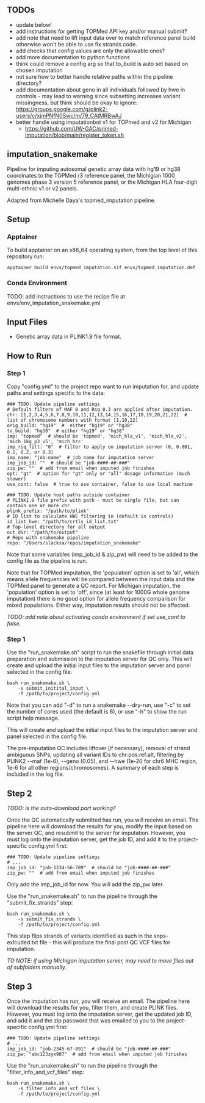 ## TODOs

* update below!
* add instructions for getting TOPMed API key and/or manual submit?
* add note that need to lift input data over to match reference panel
    build otherwise won't be able to use fix strands code.
* add checks that config values are only the allowable ones?
* add more documentation to python functions
* think could remove a config arg so that to_build is auto set based on chosen
    imputation
* not sure how to better handle relative paths within the pipeline directory?
* add documentation about geno in all individuals followed by hwe in controls -
    may lead to warning since subsetting increases variant missingness, but
    think should be okay to ignore: https://groups.google.com/g/plink2-users/c/xjmPNfN0Swc/m/79_CAtMRBwAJ
* better handle using imputationbot v1 for TOPmed and v2 for Michigan
    * https://github.com/UW-GAC/primed-imputation/blob/main/register_token.sh
    
    


## **imputation_snakemake**

Pipeline for imputing autosomal genetic array data with hg19 or hg38 coordinates
to the TOPMed r3 reference panel, the Michigian 1000 genomes phase 3 version 5
reference panel, or the Michigan HLA four-digit multi-ethnic v1 or v2 panels.

Adapted from Michelle Daya's topmed_imputation pipeline.

## Setup

### Apptainer

To build apptainer on an x86_64 operating system, from the top level of this
repository run:

``` 
apptainer build envs/topmed_imputation.sif envs/topmed_imputation.def

```

### Conda Environment

TODO: add instructions to use the recipe file at envs/env_imputation_snakemake.yml

## Input Files

* Genetic array data in PLINK1.9 file format.

## How to Run

### Step 1

Copy "config.yml" to the project repo want to run imputation for, and update paths and
settings specific to the data:

```
### TODO: Update pipeline settings
# Default filters of MAF 0 and Rsq 0.3 are applied after imputation.
chr: [1,2,3,4,5,6,7,8,9,10,11,12,13,14,15,16,17,18,19,20,21,22]  # list of chromosome numbers with format [1,10,22]
orig_build: "hg19"  #  either "hg19" or "hg38"
to_build: "hg38"  # either "hg19" or "hg38"
imp: "topmed"  # should be 'topmed', 'mich_hla_v1', 'mich_hla_v2', 'mich_1kg_p3_v5', 'mich_hrc'
imp_rsq_filt: "0"  # filter to apply on imputation server (0, 0.001, 0.1, 0.2, or 0.3)
imp_name: "job-name"  # job name for imputation server
imp_job_id: ""  # should be "job-####-##-###"
zip_pw: ""  # add from email when imputed job finishes
opt: "gt"  # option for "gt" only or "all" dosage information (much slower)
use_cont: false  # true to use container, false to use local machine

### TODO: Update host paths outside container
# PLINK1.9 file prefix with path - must be single file, but can contain one or more chr
plink_prefix: "/path/to/plink"
# ID list to calculate HWE filtering in (default is controls)
id_list_hwe: "/path/to/crtls_id_list.txt"
# Top-level directory for all output
out_dir: "/path/to/output"
# Repo with snakemake pipeline
repo: "/Users/slacksa/repos/imputation_snakemake"

```

Note that some variables (imp_job_id & zip_pw) will need to be added to the config file as
the pipeline is run.

Note that for TOPMed imputation, the 'population' option is set to 'all', which means allele
frequencies will be compared between the input data and the TOPMed panel to generate a QC
report. For Michigan imputation, the 'population' option is set to 'off', since (at least
for 1000G whole genome imputation) there is no good option for allele frequency comparison
for mixed populations. Either way, imputation results should not be affected.

*TODO: add note about activating conda environment if set use_cont to false.*

### Step 1

Use the "run_snakemake.sh" script to run the snakefile through initial data preparation and
submission to the imputation server for QC only. This will create and upload the initial
input files to the imputation server and panel selected in the config file.

```
bash run_snakemake.sh \
    -s submit_initital_input \
    -f /path/to/project/config.yml

```

Note that you can add "-d" to run a snakemake --dry-run, use "-c" to set the number of
cores used (the default is 6), or use "-h" to show the run script help message.

This will create and upload the initial input files to the imputation server and panel
selected in the config file.

The pre-imputation QC includes liftover (if necessary), removal of strand ambiguous SNPs,
updating all variant IDs to chr:pos:ref:alt, filtering by PLINK2 --maf (1e-6), --geno (0.05),
and --hwe (1e-20 for chr6 MHC region, 1e-6 for all other regions/chromosomes). A summary of
each step is included in the log file.

## Step 2

*TODO: is the auto-download part working?*

Once the QC automatically submitted has run, you will receive an email. The pipeline here
will download the results for you, modify the input based on the server QC, and resubmit
to the server for imputation. However, you must log onto the imputation server, get the
job ID, and add it to the project-specific config.yml first:

```
### TODO: Update pipeline settings
# ...
imp_job_id: "job-1234-56-789"  # should be "job-####-##-###"
zip_pw: ""  # add from email when imputed job finishes

```

Only add the imp_job_id for now. You will add the zip_pw later.

Use the "run_snakemake.sh" to run the pipeline through the "submit_fix_strands" step:

```
bash run_snakemake.sh \
    -s submit_fix_strands \
    -f /path/to/project/config.yml

```

This step flips strands of variants identified as such in the snps-exlcuded.txt file - this
will produce the final post QC VCF files for imputation.

*TO NOTE: if using Michigan imputation server, may need to move files out of*
*subfolders manually.*

## Step 3

Once the imputation has run, you will receive an email. The pipeline here
will download the results for you, filter them, and create PLINK files. However,
you must log onto the imputation server, get the updated job ID, and add it and 
the zip password that was emailed to you to the project-specific config.yml first:

```
### TODO: Update pipeline settings
# ...
imp_job_id: "job-2345-67-891"  # should be "job-####-##-###"
zip_pw: "abc123zyx987"  # add from email when imputed job finishes

```

Use the "run_snakemake.sh" to run the pipeline through the "filter_info_and_vcf_files" step:

```
bash run_snakemake.sh \
    -s filter_info_and_vcf_files \
    -f /path/to/project/config.yml

```
